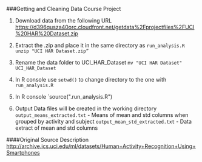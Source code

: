 ###Getting and Cleaning Data Course Project

1. Download data from the following URL
https://d396qusza40orc.cloudfront.net/getdata%2Fprojectfiles%2FUCI%20HAR%20Dataset.zip

2. Extract the .zip and place it in the same directory as `run_analysis.R`
   `unzip "UCI HAR Dataset.zip”`

3. Rename the data folder to UCI\_HAR\_Dataset
   `mv "UCI HAR Dataset" UCI_HAR_Dataset`

4. In R console use `setwd()` to change directory to the one with `run_analysis.R`

5. In R console `source(".run_analysis.R")

6. Output Data files will be created in the working directory
   `output_means_extracted.txt` - Means of mean and std columns when grouped by activity and subject
   `output_mean_std_extracted.txt` - Data extract of mean and std columns

####Original Source Description
http://archive.ics.uci.edu/ml/datasets/Human+Activity+Recognition+Using+Smartphones